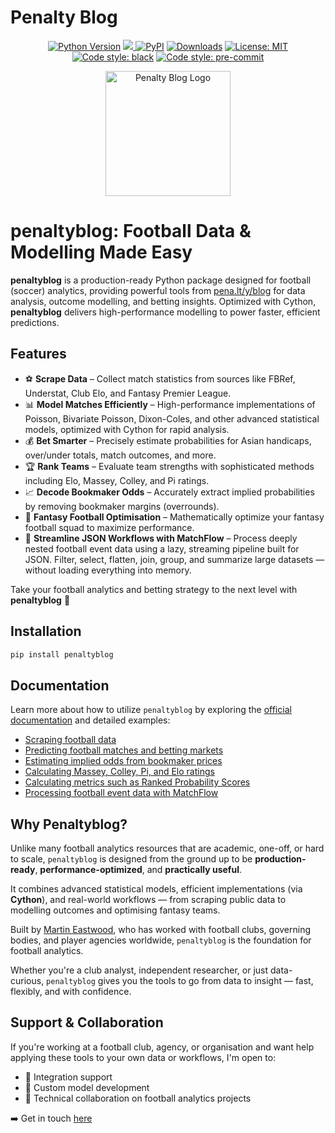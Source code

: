 <img src="https://raw.githubusercontent.com/martineastwood/penaltyblog/refs/heads/master/logo.png" width="0" height="0" style="display:none;"/>

<meta property="og:image" content="https://raw.githubusercontent.com/martineastwood/penaltyblog/refs/heads/master/logo.png" />
<meta property="og:image:alt" content="penaltyblog python package for soccer modeling" />
<meta name="twitter:image" content="https://raw.githubusercontent.com/martineastwood/penaltyblog/refs/heads/master/logo.png">
<meta name="twitter:card" content="summary_large_image">

# Penalty Blog

<div align="center">

  <a href="">[![Python Version](https://img.shields.io/pypi/pyversions/penaltyblog)](https://pypi.org/project/penaltyblog/)</a>
<a href="https://codecov.io/github/martineastwood/penaltyblog" >
<img src="https://codecov.io/github/martineastwood/penaltyblog/branch/master/graph/badge.svg?token=P0WDHRGIG2"/>
</a>
  <a href="">[![PyPI](https://img.shields.io/pypi/v/penaltyblog.svg)](https://pypi.org/project/penaltyblog/)</a>
  <a href="">[![Downloads](https://static.pepy.tech/badge/penaltyblog)](https://pepy.tech/project/penaltyblog)</a>
  <a href="">[![License: MIT](https://img.shields.io/badge/License-MIT-yellow.svg)](https://opensource.org/licenses/MIT)</a>
  <a href="">[![Code style: black](https://img.shields.io/badge/code%20style-black-000000.svg)](https://github.com/psf/black)</a>
  <a href="">[![Code style: pre-commit](https://img.shields.io/badge/pre--commit-enabled-brightgreen?logo=pre-commit&logoColor=white)](https://github.com/pre-commit/pre-commit)</a>

</div>


<div align="center">
  <img src="logo.png" alt="Penalty Blog Logo" width="200">
</div>


# penaltyblog: Football Data & Modelling Made Easy

**penaltyblog** is a production-ready Python package designed for football (soccer) analytics, providing powerful tools from [pena.lt/y/blog](https://pena.lt/y/blog) for data analysis, outcome modelling, and betting insights. Optimized with Cython, **penaltyblog** delivers high-performance modelling to power faster, efficient predictions.

## Features
- ⚽ **Scrape Data** – Collect match statistics from sources like FBRef, Understat, Club Elo, and Fantasy Premier League.
- 📊 **Model Matches Efficiently** – High-performance implementations of Poisson, Bivariate Poisson, Dixon-Coles, and other advanced statistical models, optimized with Cython for rapid analysis.
- 💰 **Bet Smarter** – Precisely estimate probabilities for Asian handicaps, over/under totals, match outcomes, and more.
- 🏆 **Rank Teams** – Evaluate team strengths with sophisticated methods including Elo, Massey, Colley, and Pi ratings.
- 📈 **Decode Bookmaker Odds** – Accurately extract implied probabilities by removing bookmaker margins (overrounds).
- 🎯 **Fantasy Football Optimisation** – Mathematically optimize your fantasy football squad to maximize performance.
- 🔄 **Streamline JSON Workflows with MatchFlow** – Process deeply nested football event data using a lazy, streaming pipeline built for JSON. Filter, select, flatten, join, group, and summarize large datasets — without loading everything into memory.

Take your football analytics and betting strategy to the next level with **penaltyblog** 🚀

## Installation

```bash
pip install penaltyblog
```

## Documentation

Learn more about how to utilize `penaltyblog` by exploring the [official documentation](https://penaltyblog.readthedocs.io/en/latest/) and detailed examples:

- [Scraping football data](https://penaltyblog.readthedocs.io/en/latest/scrapers/index.html)
- [Predicting football matches and betting markets](https://penaltyblog.readthedocs.io/en/latest/models/index.html)
- [Estimating implied odds from bookmaker prices](https://penaltyblog.readthedocs.io/en/latest/implied/index.html)
- [Calculating Massey, Colley, Pi, and Elo ratings](https://penaltyblog.readthedocs.io/en/latest/ratings/index.html)
- [Calculating metrics such as Ranked Probability Scores](https://penaltyblog.readthedocs.io/en/latest/metrics/index.html)
- [Processing football event data with MatchFlow](https://penaltyblog.readthedocs.io/en/latest/matchflow/index.html)


## Why Penaltyblog?

Unlike many football analytics resources that are academic, one-off, or hard to scale, `penaltyblog` is designed from the ground up to be **production-ready**, **performance-optimized**, and **practically useful**.

It combines advanced statistical models, efficient implementations (via **Cython**), and real-world workflows — from scraping public data to modelling outcomes and optimising fantasy teams.

Built by [Martin Eastwood](https://pena.lt/y/about), who has worked with football clubs, governing bodies, and player agencies worldwide, `penaltyblog` is the foundation for football analytics.

Whether you're a club analyst, independent researcher, or just data-curious, `penaltyblog` gives you the tools to go from data to insight — fast, flexibly, and with confidence.

## Support & Collaboration

If you're working at a football club, agency, or organisation and want help applying these tools to your own data or workflows, I'm open to:

- 📂 Integration support
- 🔧 Custom model development
- 🧠 Technical collaboration on football analytics projects

➡️ Get in touch [here](https://pena.lt/y/contact)
